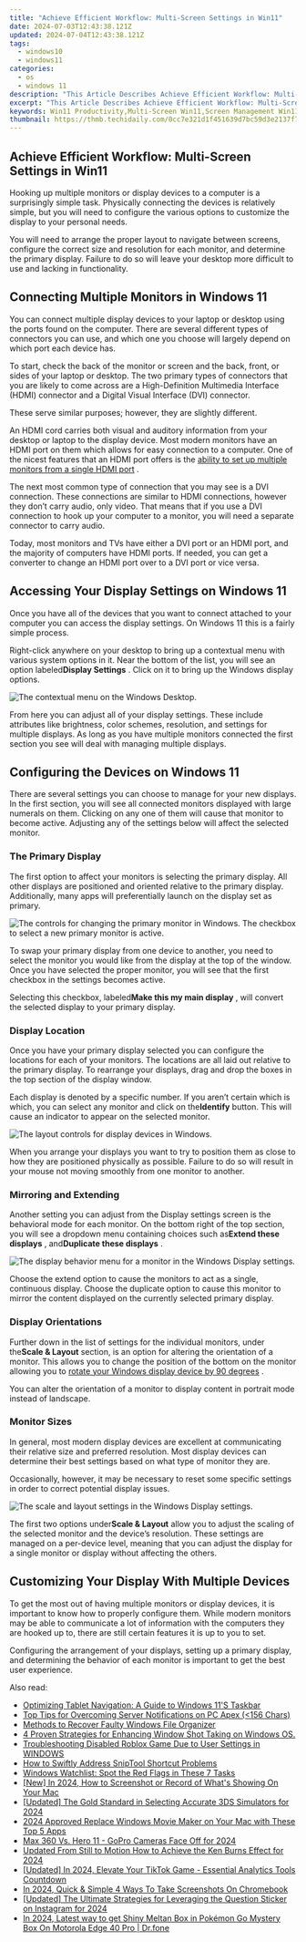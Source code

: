 ```yaml
---
title: "Achieve Efficient Workflow: Multi-Screen Settings in Win11"
date: 2024-07-03T12:43:38.121Z
updated: 2024-07-04T12:43:38.121Z
tags:
  - windows10
  - windows11
categories:
  - os
  - windows 11
description: "This Article Describes Achieve Efficient Workflow: Multi-Screen Settings in Win11"
excerpt: "This Article Describes Achieve Efficient Workflow: Multi-Screen Settings in Win11"
keywords: Win11 Productivity,Multi-Screen Win11,Screen Management Win11,Efficient Win11 Setup,Workflow Optimization Win11,Task Coordination Windows,Cross-Device Windows Use
thumbnail: https://thmb.techidaily.com/0cc7e321d1f451639d7bc59d3e2137f7bee3ef2e1c2be15bafe3ca0804538ad9.jpg
---
```


## Achieve Efficient Workflow: Multi-Screen Settings in Win11

 Hooking up multiple monitors or display devices to a computer is a surprisingly simple task. Physically connecting the devices is relatively simple, but you will need to configure the various options to customize the display to your personal needs.

 You will need to arrange the proper layout to navigate between screens, configure the correct size and resolution for each monitor, and determine the primary display. Failure to do so will leave your desktop more difficult to use and lacking in functionality.

## Connecting Multiple Monitors in Windows 11

 You can connect multiple display devices to your laptop or desktop using the ports found on the computer. There are several different types of connectors you can use, and which one you choose will largely depend on which port each device has.

 To start, check the back of the monitor or screen and the back, front, or sides of your laptop or desktop. The two primary types of connectors that you are likely to come across are a High-Definition Multimedia Interface (HDMI) connector and a Digital Visual Interface (DVI) connector.

These serve similar purposes; however, they are slightly different.

 An HDMI cord carries both visual and auditory information from your desktop or laptop to the display device. Most modern monitors have an HDMI port on them which allows for easy connection to a computer. One of the nicest features that an HDMI port offers is the [ability to set up multiple monitors from a single HDMI port](https://www.makeuseof.com/how-set-up-multiple-monitors-single-laptop-hdmi-port/) .

 The next most common type of connection that you may see is a DVI connection. These connections are similar to HDMI connections, however they don’t carry audio, only video. That means that if you use a DVI connection to hook up your computer to a monitor, you will need a separate connector to carry audio.

 Today, most monitors and TVs have either a DVI port or an HDMI port, and the majority of computers have HDMI ports. If needed, you can get a converter to change an HDMI port over to a DVI port or vice versa.

## Accessing Your Display Settings on Windows 11

 Once you have all of the devices that you want to connect attached to your computer you can access the display settings. On Windows 11 this is a fairly simple process.

 Right-click anywhere on your desktop to bring up a contextual menu with various system options in it. Near the bottom of the list, you will see an option labeled**Display Settings** . Click on it to bring up the Windows display options.

![The contextual menu on the Windows Desktop.](https://static1.makeuseofimages.com/wordpress/wp-content/uploads/2023/04/desktop-contextual-menu.jpg)

 From here you can adjust all of your display settings. These include attributes like brightness, color schemes, resolution, and settings for multiple displays. As long as you have multiple monitors connected the first section you see will deal with managing multiple displays.

## Configuring the Devices on Windows 11

 There are several settings you can choose to manage for your new displays. In the first section, you will see all connected monitors displayed with large numerals on them. Clicking on any one of them will cause that monitor to become active. Adjusting any of the settings below will affect the selected monitor.

### The Primary Display

 The first option to affect your monitors is selecting the primary display. All other displays are positioned and oriented relative to the primary display. Additionally, many apps will preferentially launch on the display set as primary.

![The controls for changing the primary monitor in Windows. The checkbox to select a new primary monitor is active.](https://static1.makeuseofimages.com/wordpress/wp-content/uploads/2023/04/primary-monitor-control-active.jpg)

 To swap your primary display from one device to another, you need to select the monitor you would like from the display at the top of the window. Once you have selected the proper monitor, you will see that the first checkbox in the settings becomes active.

 Selecting this checkbox, labeled**Make this my main display** , will convert the selected display to your primary display.

### Display Location

 Once you have your primary display selected you can configure the locations for each of your monitors. The locations are all laid out relative to the primary display. To rearrange your displays, drag and drop the boxes in the top section of the display window.

 Each display is denoted by a specific number. If you aren’t certain which is which, you can select any monitor and click on the**Identify** button. This will cause an indicator to appear on the selected monitor.

![The layout controls for display devices in Windows.](https://static1.makeuseofimages.com/wordpress/wp-content/uploads/2023/04/display-device-layout.jpg)

 When you arrange your displays you want to try to position them as close to how they are positioned physically as possible. Failure to do so will result in your mouse not moving smoothly from one monitor to another.

### Mirroring and Extending

 Another setting you can adjust from the Display settings screen is the behavioral mode for each monitor. On the bottom right of the top section, you will see a dropdown menu containing choices such as**Extend these displays** , and**Duplicate these displays** .

![The display behavior menu for a monitor in the Windows Display settings.](https://static1.makeuseofimages.com/wordpress/wp-content/uploads/2023/04/monitor-display-behavior-menu.jpg)

 Choose the extend option to cause the monitors to act as a single, continuous display. Choose the duplicate option to cause this monitor to mirror the content displayed on the currently selected primary display.

### Display Orientations

 Further down in the list of settings for the individual monitors, under the**Scale & Layout** section, is an option for altering the orientation of a monitor. This allows you to change the position of the bottom on the monitor allowing you to [rotate your Windows display device by 90 degrees](https://www.makeuseof.com/tag/rotate-windows-display/) .

 You can alter the orientation of a monitor to display content in portrait mode instead of landscape.

### Monitor Sizes

 In general, most modern display devices are excellent at communicating their relative size and preferred resolution. Most display devices can determine their best settings based on what type of monitor they are.

 Occasionally, however, it may be necessary to reset some specific settings in order to correct potential display issues.

![The scale and layout settings in the Windows Display settings.](https://static1.makeuseofimages.com/wordpress/wp-content/uploads/2023/04/scale-and-layout-settings.jpg)

 The first two options under**Scale & Layout** allow you to adjust the scaling of the selected monitor and the device’s resolution. These settings are managed on a per-device level, meaning that you can adjust the display for a single monitor or display without affecting the others.

## Customizing Your Display With Multiple Devices

 To get the most out of having multiple monitors or display devices, it is important to know how to properly configure them. While modern monitors may be able to communicate a lot of information with the computers they are hooked up to, there are still certain features it is up to you to set.

 Configuring the arrangement of your displays, setting up a primary display, and determining the behavior of each monitor is important to get the best user experience.


<ins class="adsbygoogle"
     style="display:block"
     data-ad-format="autorelaxed"
     data-ad-client="ca-pub-7571918770474297"
     data-ad-slot="1223367746"></ins>



<ins class="adsbygoogle"
     style="display:block"
     data-ad-client="ca-pub-7571918770474297"
     data-ad-slot="8358498916"
     data-ad-format="auto"
     data-full-width-responsive="true"></ins>

<span class="atpl-alsoreadstyle">Also read:</span>
<div><ul>
<li><a href="https://win11-tips.techidaily.com/optimizing-tablet-navigation-a-guide-to-windows-11s-taskbar/"><u>Optimizing Tablet Navigation: A Guide to Windows 11'S Taskbar</u></a></li>
<li><a href="https://win11-tips.techidaily.com/top-tips-for-overcoming-server-notifications-on-pc-apex-(156-chars/"><u>Top Tips for Overcoming Server Notifications on PC Apex (<156 Chars)</u></a></li>
<li><a href="https://win11-tips.techidaily.com/methods-to-recover-faulty-windows-file-organizer/"><u>Methods to Recover Faulty Windows File Organizer</u></a></li>
<li><a href="https://win11-tips.techidaily.com/1719333011753-4-proven-strategies-for-enhancing-window-shot-taking-on-windows-os/"><u>4 Proven Strategies for Enhancing Window Shot Taking on Windows OS.</u></a></li>
<li><a href="https://win11-tips.techidaily.com/troubleshooting-disabled-roblox-game-due-to-user-settings-in-windows/"><u>Troubleshooting Disabled Roblox Game Due to User Settings in WINDOWS</u></a></li>
<li><a href="https://win11-tips.techidaily.com/how-to-swiftly-address-sniptool-shortcut-problems/"><u>How to Swiftly Address SnipTool Shortcut Problems</u></a></li>
<li><a href="https://win11-tips.techidaily.com/windows-watchlist-spot-the-red-flags-in-these-7-tasks/"><u>Windows Watchlist: Spot the Red Flags in These 7 Tasks</u></a></li>
<li><a href="https://on-screen-recording.techidaily.com/new-in-2024-how-to-screenshot-or-record-of-whats-showing-on-your-mac/"><u>[New] In 2024, How to Screenshot or Record of What's Showing On Your Mac</u></a></li>
<li><a href="https://desktop-recording.techidaily.com/updated-the-gold-standard-in-selecting-accurate-3ds-simulators-for-2024/"><u>[Updated] The Gold Standard in Selecting Accurate 3DS Simulators for 2024</u></a></li>
<li><a href="https://ai-video-apps.techidaily.com/2024-approved-replace-windows-movie-maker-on-your-mac-with-these-top-5-apps/"><u>2024 Approved Replace Windows Movie Maker on Your Mac with These Top 5 Apps</u></a></li>
<li><a href="https://extra-guidance.techidaily.com/max-360-vs-hero-11-gopro-cameras-face-off-for-2024/"><u>Max 360 Vs. Hero 11 - GoPro Cameras Face Off for 2024</u></a></li>
<li><a href="https://video-content-creator.techidaily.com/updated-from-still-to-motion-how-to-achieve-the-ken-burns-effect-for-2024/"><u>Updated From Still to Motion How to Achieve the Ken Burns Effect for 2024</u></a></li>
<li><a href="https://tiktok-clips.techidaily.com/updated-in-2024-elevate-your-tiktok-game-essential-analytics-tools-countdown/"><u>[Updated] In 2024, Elevate Your TikTok Game - Essential Analytics Tools Countdown</u></a></li>
<li><a href="https://screen-mirroring-recording.techidaily.com/in-2024-quick-and-simple-4-ways-to-take-screenshots-on-chromebook/"><u>In 2024, Quick & Simple  4 Ways To Take Screenshots On Chromebook</u></a></li>
<li><a href="https://instagram-clips.techidaily.com/updated-the-ultimate-strategies-for-leveraging-the-question-sticker-on-instagram-for-2024/"><u>[Updated] The Ultimate Strategies for Leveraging the Question Sticker on Instagram for 2024</u></a></li>
<li><a href="https://android-pokemon-go.techidaily.com/in-2024-latest-way-to-get-shiny-meltan-box-in-pokemon-go-mystery-box-on-motorola-edge-40-pro-drfone-by-drfone-virtual-android/"><u>In 2024, Latest way to get Shiny Meltan Box in Pokémon Go Mystery Box On Motorola Edge 40 Pro | Dr.fone</u></a></li>
</ul></div>
